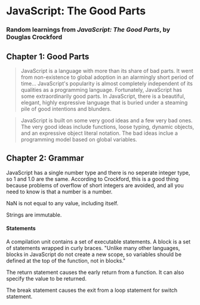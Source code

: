 # JavaScript: The Good Parts
### Random learnings from *JavaScript: The Good Parts*, by Douglas Crockford

## Chapter 1: Good Parts

> JavaScript is a language with more than its share of bad parts. It went from non-existence to global adoption in an alarmingly short period of time...  JavaScript's popularity is almost completely independent of its qualities as a programming language.
> Fortunately, JavaScript has some extraordinarily good parts. In JavaScript, there is a beautiful, elegant, highly expressive language that is buried under a steaming pile of good intentions and blunders.

 > JavaScript is built on some very good ideas and a few very bad ones.
 >The very good ideas include functions, loose typing, dynamic objects, and an expressive object literal notation. The bad ideas inclue a programming model based on global variables.

 ## Chapter 2: Grammar

 JavaScript has a single number type and there is no seperate integer type, so 1 and 1.0 are the same. According to Crockford, this is a good thing because problems of overflow of short integers are avoided, and all you need to know is that a number is a number.

 NaN is not equal to any value, including itself.

 Strings are immutable.

 #### Statements
 A compilation unit contains a set of executable statements. A block is a set of statements wrapped in curly braces. "Unlike many other languages, blocks in JavaScript do not create a new scope, so variables should be defined at the top of the function, not in blocks."

 The return statement causes the early return from a function. It can also specify the value to be returned.

 The break statement causes the exit from a loop statement for switch statement.